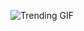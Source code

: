 ![Trending GIF](https://media2.giphy.com/media/v1.Y2lkPThiYjIxNzcyNXR1bnQ3cGUwdjhwOTl5bnYwdjdlMHR3czVvMG54MHJvaWg5bTR3byZlcD12MV9naWZzX3NlYXJjaCZjdD1n/2jMtpIi8mhE8ctiMtK/giphy.gif)
